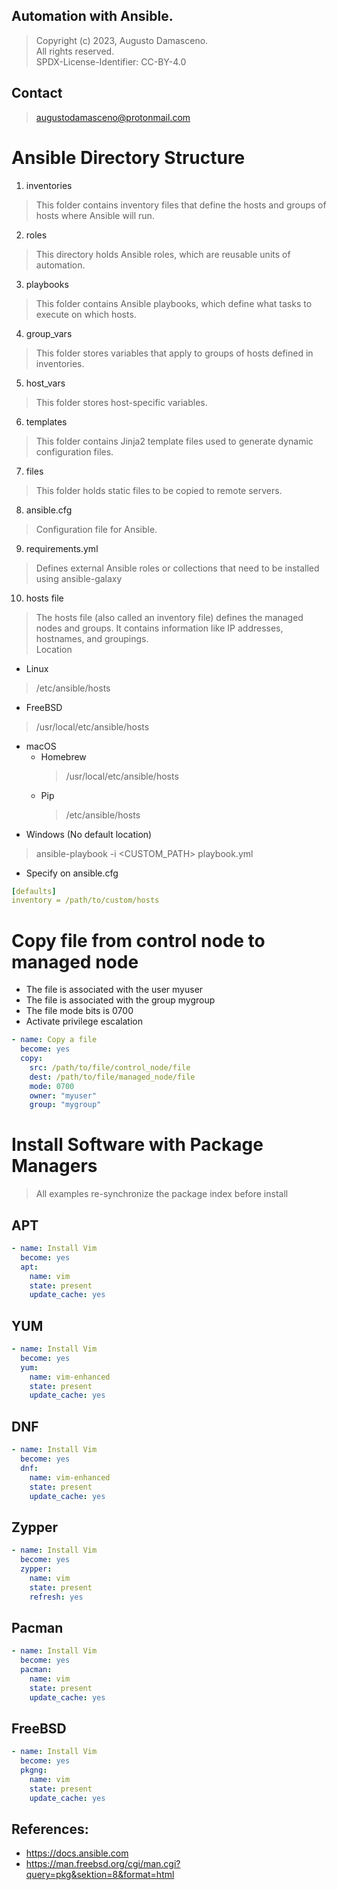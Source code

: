 ##  Automation with Ansible.
> Copyright (c) 2023, Augusto Damasceno.  
> All rights reserved.   
> SPDX-License-Identifier: CC-BY-4.0  

## Contact
> [augustodamasceno@protonmail.com](mailto:augustodamasceno@protonmail.com)

# Ansible Directory Structure    
1. inventories  
> This folder contains inventory files that define the hosts and groups of hosts where Ansible will run.  
2. roles
> This directory holds Ansible roles, which are reusable units of automation.  
3. playbooks  
> This folder contains Ansible playbooks, which define what tasks to execute on which hosts.  
4. group_vars  
> This folder stores variables that apply to groups of hosts defined in inventories.  
5. host_vars  
> This folder stores host-specific variables.  
6. templates  
> This folder contains Jinja2 template files used to generate dynamic configuration files.  
7. files  
> This folder holds static files to be copied to remote servers.  
8.  ansible.cfg
> Configuration file for Ansible. 
9. requirements.yml
> Defines external Ansible roles or collections that need to be installed using ansible-galaxy  
10. hosts file  
> The hosts file (also called an inventory file) defines the managed nodes and groups. It contains information like IP addresses, hostnames, and groupings.  
Location
* Linux  
> /etc/ansible/hosts  
* FreeBSD
> /usr/local/etc/ansible/hosts  
* macOS  
  * Homebrew
    > /usr/local/etc/ansible/hosts
  * Pip
    > /etc/ansible/hosts
* Windows (No default location)
> ansible-playbook -i <CUSTOM_PATH> playbook.yml
* Specify on ansible.cfg  
```yml
[defaults]
inventory = /path/to/custom/hosts
```

# Copy file from control node to managed node  
* The file is associated with the user myuser
* The file is associated with the group mygroup
* The file mode bits is 0700
* Activate privilege escalation
```yaml
- name: Copy a file
  become: yes
  copy:
    src: /path/to/file/control_node/file
    dest: /path/to/file/managed_node/file
    mode: 0700
    owner: "myuser"
    group: "mygroup"
```

# Install Software with Package Managers
> All examples re-synchronize the package index before install  
## APT  
```yaml
- name: Install Vim
  become: yes
  apt:
    name: vim
    state: present
    update_cache: yes
```
## YUM  
```yaml
- name: Install Vim
  become: yes
  yum:
    name: vim-enhanced
    state: present
    update_cache: yes
```
## DNF   
```yaml
- name: Install Vim
  become: yes
  dnf:
    name: vim-enhanced
    state: present
    update_cache: yes
```
## Zypper
```yaml
- name: Install Vim
  become: yes
  zypper:
    name: vim
    state: present
    refresh: yes
```
## Pacman
```yaml
- name: Install Vim
  become: yes
  pacman:
    name: vim
    state: present
    update_cache: yes
```
## FreeBSD
```yaml
- name: Install Vim
  become: yes
  pkgng:
    name: vim
    state: present
    update_cache: yes
```

## References: 
* https://docs.ansible.com
* https://man.freebsd.org/cgi/man.cgi?query=pkg&sektion=8&format=html
